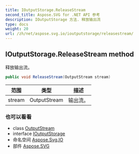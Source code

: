 ```yaml
---
title: IOutputStorage.ReleaseStream
second_title: Aspose.SVG for .NET API 参考
description: IOutputStorage 方法. 释放输出流
type: docs
weight: 20
url: /zh/net/aspose.svg.io/ioutputstorage/releasestream/
---
```

## IOutputStorage.ReleaseStream method

释放输出流。

```csharp
public void ReleaseStream(OutputStream stream)
```

| 范围 | 类型 | 描述 |
| --- | --- | --- |
| stream | OutputStream | 输出流。 |

### 也可以看看

* class [OutputStream](../../outputstream/)
* interface [IOutputStorage](../)
* 命名空间 [Aspose.Svg.IO](../../ioutputstorage/)
* 部件 [Aspose.SVG](../../../)


